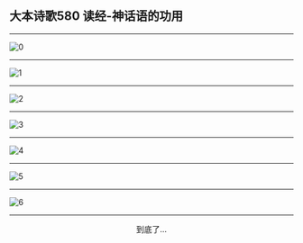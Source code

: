 
## 大本诗歌580 读经-神话语的功用
        
<div id="aplayer0"></div>

---

<img alt="0" data-original="/data/d0579/0">

---

<img alt="1" data-original="/data/d0579/1">

---

<img alt="2" data-original="/data/d0579/2">

---

<img alt="3" data-original="/data/d0579/3">

---

<img alt="4" data-original="/data/d0579/4">

---

<img alt="5" data-original="/data/d0579/5">

---

<img alt="6" data-original="/data/d0579/6">

---

<p style="text-align: center">到底了...</p>

<script src="/js/dist-view.js"></script>

<script>
MAIN.id = 'd0579';
        
const ap0 = new APlayer({
    container: document.getElementById('aplayer0'),
    volume: 1,
    loop: 'none',
    preload: 'none',
    audio: [{
        name: '大本诗歌580.mp3',
        artist: '大本诗歌',
        url: 'https://res.wx.qq.com/voice/getvoice?mediaid=MzI0NTk3MDM5M18yMjQ3NDk0Nzk1',
        cover: '/favicon'
    }]
});
</script>

